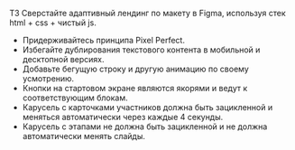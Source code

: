 ТЗ 
Сверстайте адаптивный лендинг по макету в Figma, используя стек html + css + чистый js.
  - Придерживайтесь принципа Pixel Perfect.
  - Избегайте дублирования текстового контента в мобильной и десктопной версиях.
  - Добавьте бегущую строку и другую анимацию по своему усмотрению.
  - Кнопки на стартовом экране являются якорями и ведут к соответствующим блокам.
  - Карусель с карточками участников должна быть зацикленной и меняться автоматически через каждые 4 секунды.
  - Карусель с этапами не должна быть зацикленной и не должна автоматически менять слайды.
